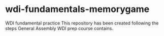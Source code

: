 # wdi-fundamentals-memorygame
WDI fundamental practice
This repository has been created following the steps General Assembly WDI prep course contains. 
